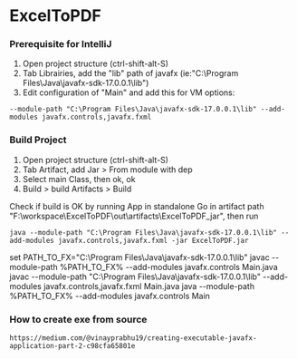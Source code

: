 # ExcelToPDF

### Prerequisite for IntelliJ

1. Open project structure (ctrl-shift-alt-S)
2. Tab Librairies, add the "lib" path of javafx (ie:"C:\Program Files\Java\javafx-sdk-17.0.0.1\lib")
3. Edit configuration of "Main" and add this for VM options:
```
--module-path "C:\Program Files\Java\javafx-sdk-17.0.0.1\lib" --add-modules javafx.controls,javafx.fxml
```

### Build Project

1. Open project structure (ctrl-shift-alt-S)
2. Tab Artifact, add Jar > From module with dep
3. Select main Class, then ok, ok
4. Build > build Artifacts > Build

Check if build is OK by running App in standalone
Go in artifact path "F:\workspace\ExcelToPDF\out\artifacts\ExcelToPDF_jar", then run
```
java --module-path "C:\Program Files\Java\javafx-sdk-17.0.0.1\lib" --add-modules javafx.controls,javafx.fxml -jar ExcelToPDF.jar 
```


set PATH_TO_FX="C:\Program Files\Java\javafx-sdk-17.0.0.1\lib"
javac --module-path %PATH_TO_FX% --add-modules javafx.controls Main.java
javac --module-path "C:\Program Files\Java\javafx-sdk-17.0.0.1\lib" --add-modules javafx.controls,javafx.fxml Main.java
java --module-path %PATH_TO_FX% --add-modules javafx.controls Main

### How to create exe from source

```
https://medium.com/@vinayprabhu19/creating-executable-javafx-application-part-2-c98cfa65801e
```
